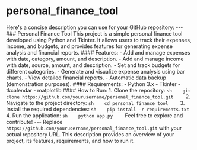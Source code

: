 # personal_finance_tool
 Here's a concise description you can use for your GitHub repository:  ---  ### Personal Finance Tool  This project is a simple personal finance tool developed using Python and Tkinter. It allows users to track their expenses, income, and budgets, and provides features for generating expense analysis and financial reports.  #### Features: - Add and manage expenses with date, category, amount, and description. - Add and manage income with date, source, amount, and description. - Set and track budgets for different categories. - Generate and visualize expense analysis using bar charts. - View detailed financial reports. - Automatic data backup (demonstration purposes).  #### Requirements: - Python 3.x - Tkinter - tkcalendar - matplotlib  #### How to Run: 1. Clone the repository:    ```sh    git clone https://github.com/yourusername/personal_finance_tool.git    ``` 2. Navigate to the project directory:    ```sh    cd personal_finance_tool    ``` 3. Install the required dependencies:    ```sh    pip install -r requirements.txt    ``` 4. Run the application:    ```sh    python app.py    ```  Feel free to explore and contribute!  ---  Replace `https://github.com/yourusername/personal_finance_tool.git` with your actual repository URL. This description provides an overview of your project, its features, requirements, and how to run it.
